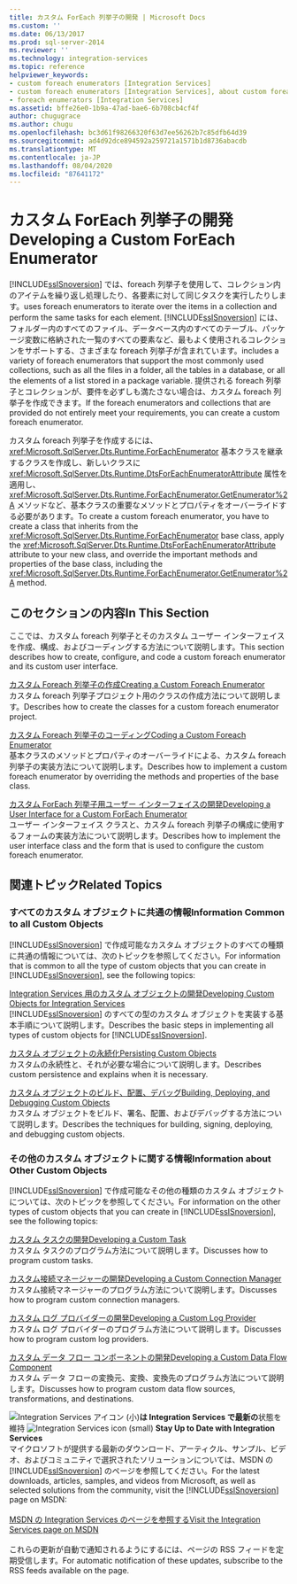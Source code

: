 ```yaml
---
title: カスタム ForEach 列挙子の開発 | Microsoft Docs
ms.custom: ''
ms.date: 06/13/2017
ms.prod: sql-server-2014
ms.reviewer: ''
ms.technology: integration-services
ms.topic: reference
helpviewer_keywords:
- custom foreach enumerators [Integration Services]
- custom foreach enumerators [Integration Services], about custom foreach enumerators
- foreach enumerators [Integration Services]
ms.assetid: bffe26e0-1b9a-47ad-bae6-6b708cb4cf4f
author: chugugrace
ms.author: chugu
ms.openlocfilehash: bc3d61f98266320f63d7ee56262b7c85dfb64d39
ms.sourcegitcommit: ad4d92dce894592a259721a1571b1d8736abacdb
ms.translationtype: MT
ms.contentlocale: ja-JP
ms.lasthandoff: 08/04/2020
ms.locfileid: "87641172"
---
```

# <a name="developing-a-custom-foreach-enumerator"></a><span data-ttu-id="80e7f-102">カスタム ForEach 列挙子の開発</span><span class="sxs-lookup"><span data-stu-id="80e7f-102">Developing a Custom ForEach Enumerator</span></span>
  [!INCLUDE[ssISnoversion](../../../includes/ssisnoversion-md.md)] <span data-ttu-id="80e7f-103">では、foreach 列挙子を使用して、コレクション内のアイテムを繰り返し処理したり、各要素に対して同じタスクを実行したりします。</span><span class="sxs-lookup"><span data-stu-id="80e7f-103">uses foreach enumerators to iterate over the items in a collection and perform the same tasks for each element.</span></span> [!INCLUDE[ssISnoversion](../../../includes/ssisnoversion-md.md)] <span data-ttu-id="80e7f-104">には、フォルダー内のすべてのファイル、データベース内のすべてのテーブル、パッケージ変数に格納された一覧のすべての要素など、最もよく使用されるコレクションをサポートする、さまざまな foreach 列挙子が含まれています。</span><span class="sxs-lookup"><span data-stu-id="80e7f-104">includes a variety of foreach enumerators that support the most commonly used collections, such as all the files in a folder, all the tables in a database, or all the elements of a list stored in a package variable.</span></span> <span data-ttu-id="80e7f-105">提供される foreach 列挙子とコレクションが、要件を必ずしも満たさない場合は、カスタム foreach 列挙子を作成できます。</span><span class="sxs-lookup"><span data-stu-id="80e7f-105">If the foreach enumerators and collections that are provided do not entirely meet your requirements, you can create a custom foreach enumerator.</span></span>  
  
 <span data-ttu-id="80e7f-106">カスタム foreach 列挙子を作成するには、<xref:Microsoft.SqlServer.Dts.Runtime.ForEachEnumerator> 基本クラスを継承するクラスを作成し、新しいクラスに <xref:Microsoft.SqlServer.Dts.Runtime.DtsForEachEnumeratorAttribute> 属性を適用し、<xref:Microsoft.SqlServer.Dts.Runtime.ForEachEnumerator.GetEnumerator%2A> メソッドなど、基本クラスの重要なメソッドとプロパティをオーバーライドする必要があります。</span><span class="sxs-lookup"><span data-stu-id="80e7f-106">To create a custom foreach enumerator, you have to create a class that inherits from the <xref:Microsoft.SqlServer.Dts.Runtime.ForEachEnumerator> base class, apply the <xref:Microsoft.SqlServer.Dts.Runtime.DtsForEachEnumeratorAttribute> attribute to your new class, and override the important methods and properties of the base class, including the <xref:Microsoft.SqlServer.Dts.Runtime.ForEachEnumerator.GetEnumerator%2A> method.</span></span>  
  
## <a name="in-this-section"></a><span data-ttu-id="80e7f-107">このセクションの内容</span><span class="sxs-lookup"><span data-stu-id="80e7f-107">In This Section</span></span>  
 <span data-ttu-id="80e7f-108">ここでは、カスタム foreach 列挙子とそのカスタム ユーザー インターフェイスを作成、構成、およびコーディングする方法について説明します。</span><span class="sxs-lookup"><span data-stu-id="80e7f-108">This section describes how to create, configure, and code a custom foreach enumerator and its custom user interface.</span></span>  
  
 [<span data-ttu-id="80e7f-109">カスタム Foreach 列挙子の作成</span><span class="sxs-lookup"><span data-stu-id="80e7f-109">Creating a Custom Foreach Enumerator</span></span>](creating-a-custom-foreach-enumerator.md)  
 <span data-ttu-id="80e7f-110">カスタム foreach 列挙子プロジェクト用のクラスの作成方法について説明します。</span><span class="sxs-lookup"><span data-stu-id="80e7f-110">Describes how to create the classes for a custom foreach enumerator project.</span></span>  
  
 [<span data-ttu-id="80e7f-111">カスタム Foreach 列挙子のコーディング</span><span class="sxs-lookup"><span data-stu-id="80e7f-111">Coding a Custom Foreach Enumerator</span></span>](coding-a-custom-foreach-enumerator.md)  
 <span data-ttu-id="80e7f-112">基本クラスのメソッドとプロパティのオーバーライドによる、カスタム foreach 列挙子の実装方法について説明します。</span><span class="sxs-lookup"><span data-stu-id="80e7f-112">Describes how to implement a custom foreach enumerator by overriding the methods and properties of the base class.</span></span>  
  
 [<span data-ttu-id="80e7f-113">カスタム ForEach 列挙子用ユーザー インターフェイスの開発</span><span class="sxs-lookup"><span data-stu-id="80e7f-113">Developing a User Interface for a Custom ForEach Enumerator</span></span>](developing-a-user-interface-for-a-custom-foreach-enumerator.md)  
 <span data-ttu-id="80e7f-114">ユーザー インターフェイス クラスと、カスタム foreach 列挙子の構成に使用するフォームの実装方法について説明します。</span><span class="sxs-lookup"><span data-stu-id="80e7f-114">Describes how to implement the user interface class and the form that is used to configure the custom foreach enumerator.</span></span>  
  
## <a name="related-topics"></a><span data-ttu-id="80e7f-115">関連トピック</span><span class="sxs-lookup"><span data-stu-id="80e7f-115">Related Topics</span></span>  
  
### <a name="information-common-to-all-custom-objects"></a><span data-ttu-id="80e7f-116">すべてのカスタム オブジェクトに共通の情報</span><span class="sxs-lookup"><span data-stu-id="80e7f-116">Information Common to all Custom Objects</span></span>  
 <span data-ttu-id="80e7f-117">[!INCLUDE[ssISnoversion](../../../includes/ssisnoversion-md.md)] で作成可能なカスタム オブジェクトのすべての種類に共通の情報については、次のトピックを参照してください。</span><span class="sxs-lookup"><span data-stu-id="80e7f-117">For information that is common to all the type of custom objects that you can create in [!INCLUDE[ssISnoversion](../../../includes/ssisnoversion-md.md)], see the following topics:</span></span>  
  
 [<span data-ttu-id="80e7f-118">Integration Services 用のカスタム オブジェクトの開発</span><span class="sxs-lookup"><span data-stu-id="80e7f-118">Developing Custom Objects for Integration Services</span></span>](../developing-custom-objects-for-integration-services.md)  
 <span data-ttu-id="80e7f-119">[!INCLUDE[ssISnoversion](../../../includes/ssisnoversion-md.md)] のすべての型のカスタム オブジェクトを実装する基本手順について説明します。</span><span class="sxs-lookup"><span data-stu-id="80e7f-119">Describes the basic steps in implementing all types of custom objects for [!INCLUDE[ssISnoversion](../../../includes/ssisnoversion-md.md)].</span></span>  
  
 [<span data-ttu-id="80e7f-120">カスタム オブジェクトの永続化</span><span class="sxs-lookup"><span data-stu-id="80e7f-120">Persisting Custom Objects</span></span>](../persisting-custom-objects.md)  
 <span data-ttu-id="80e7f-121">カスタムの永続性と、それが必要な場合について説明します。</span><span class="sxs-lookup"><span data-stu-id="80e7f-121">Describes custom persistence and explains when it is necessary.</span></span>  
  
 [<span data-ttu-id="80e7f-122">カスタム オブジェクトのビルド、配置、デバッグ</span><span class="sxs-lookup"><span data-stu-id="80e7f-122">Building, Deploying, and Debugging Custom Objects</span></span>](../building-deploying-and-debugging-custom-objects.md)  
 <span data-ttu-id="80e7f-123">カスタム オブジェクトをビルド、署名、配置、およびデバッグする方法について説明します。</span><span class="sxs-lookup"><span data-stu-id="80e7f-123">Describes the techniques for building, signing, deploying, and debugging custom objects.</span></span>  
  
### <a name="information-about-other-custom-objects"></a><span data-ttu-id="80e7f-124">その他のカスタム オブジェクトに関する情報</span><span class="sxs-lookup"><span data-stu-id="80e7f-124">Information about Other Custom Objects</span></span>  
 <span data-ttu-id="80e7f-125">[!INCLUDE[ssISnoversion](../../../includes/ssisnoversion-md.md)] で作成可能なその他の種類のカスタム オブジェクトについては、次のトピックを参照してください。</span><span class="sxs-lookup"><span data-stu-id="80e7f-125">For information on the other types of custom objects that you can create in [!INCLUDE[ssISnoversion](../../../includes/ssisnoversion-md.md)], see the following topics:</span></span>  
  
 [<span data-ttu-id="80e7f-126">カスタム タスクの開発</span><span class="sxs-lookup"><span data-stu-id="80e7f-126">Developing a Custom Task</span></span>](../task/developing-a-custom-task.md)  
 <span data-ttu-id="80e7f-127">カスタム タスクのプログラム方法について説明します。</span><span class="sxs-lookup"><span data-stu-id="80e7f-127">Discusses how to program custom tasks.</span></span>  
  
 [<span data-ttu-id="80e7f-128">カスタム接続マネージャーの開発</span><span class="sxs-lookup"><span data-stu-id="80e7f-128">Developing a Custom Connection Manager</span></span>](../connection-manager/developing-a-custom-connection-manager.md)  
 <span data-ttu-id="80e7f-129">カスタム接続マネージャーのプログラム方法について説明します。</span><span class="sxs-lookup"><span data-stu-id="80e7f-129">Discusses how to program custom connection managers.</span></span>  
  
 [<span data-ttu-id="80e7f-130">カスタム ログ プロバイダーの開発</span><span class="sxs-lookup"><span data-stu-id="80e7f-130">Developing a Custom Log Provider</span></span>](../log-provider/developing-a-custom-log-provider.md)  
 <span data-ttu-id="80e7f-131">カスタム ログ プロバイダーのプログラム方法について説明します。</span><span class="sxs-lookup"><span data-stu-id="80e7f-131">Discusses how to program custom log providers.</span></span>  
  
 [<span data-ttu-id="80e7f-132">カスタム データ フロー コンポーネントの開発</span><span class="sxs-lookup"><span data-stu-id="80e7f-132">Developing a Custom Data Flow Component</span></span>](../data-flow/developing-a-custom-data-flow-component.md)  
 <span data-ttu-id="80e7f-133">カスタム データ フローの変換元、変換、変換先のプログラム方法について説明します。</span><span class="sxs-lookup"><span data-stu-id="80e7f-133">Discusses how to program custom data flow sources, transformations, and destinations.</span></span>  
  
<span data-ttu-id="80e7f-134">![Integration Services アイコン (小)](../../media/dts-16.gif "Integration Services のアイコン (小)")**は Integration Services で最新の**状態を維持  </span><span class="sxs-lookup"><span data-stu-id="80e7f-134">![Integration Services icon (small)](../../media/dts-16.gif "Integration Services icon (small)")  **Stay Up to Date with Integration Services**</span></span><br /> <span data-ttu-id="80e7f-135">マイクロソフトが提供する最新のダウンロード、アーティクル、サンプル、ビデオ、およびコミュニティで選択されたソリューションについては、MSDN の [!INCLUDE[ssISnoversion](../../../includes/ssisnoversion-md.md)] のページを参照してください。</span><span class="sxs-lookup"><span data-stu-id="80e7f-135">For the latest downloads, articles, samples, and videos from Microsoft, as well as selected solutions from the community, visit the [!INCLUDE[ssISnoversion](../../../includes/ssisnoversion-md.md)] page on MSDN:</span></span><br /><br /> [<span data-ttu-id="80e7f-136">MSDN の Integration Services のページを参照する</span><span class="sxs-lookup"><span data-stu-id="80e7f-136">Visit the Integration Services page on MSDN</span></span>](https://go.microsoft.com/fwlink/?LinkId=136655)<br /><br /> <span data-ttu-id="80e7f-137">これらの更新が自動で通知されるようにするには、ページの RSS フィードを定期受信します。</span><span class="sxs-lookup"><span data-stu-id="80e7f-137">For automatic notification of these updates, subscribe to the RSS feeds available on the page.</span></span>  
  
  
